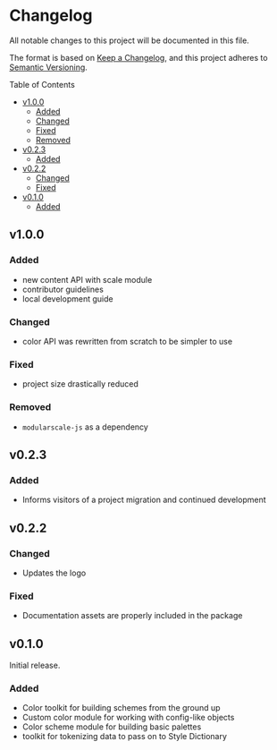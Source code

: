 # Changelog

All notable changes to this project will be documented in this file.

The format is based on [Keep a Changelog](https://keepachangelog.com/en/1.0.0/), and this project adheres to [Semantic Versioning](https://semver.org/spec/v2.0.0.html).

<!-- START doctoc generated TOC please keep comment here to allow auto update -->
<!-- DON'T EDIT THIS SECTION, INSTEAD RE-RUN doctoc TO UPDATE -->
Table of Contents

- [v1.0.0](#v100)
    - [Added](#added)
    - [Changed](#changed)
    - [Fixed](#fixed)
    - [Removed](#removed)
- [v0.2.3](#v023)
    - [Added](#added-1)
- [v0.2.2](#v022)
    - [Changed](#changed-1)
    - [Fixed](#fixed-1)
- [v0.1.0](#v010)
    - [Added](#added-2)

<!-- END doctoc generated TOC please keep comment here to allow auto update -->

## v1.0.0

### Added

+ new content API with scale module
+ contributor guidelines
+ local development guide

### Changed

+ color API was rewritten from scratch to be simpler to use

### Fixed

+ project size drastically reduced

### Removed

+ `modularscale-js` as a dependency

## v0.2.3

### Added

+ Informs visitors of a project migration and continued development

## v0.2.2

### Changed

+ Updates the logo

### Fixed

+ Documentation assets are properly included in the package

## v0.1.0

Initial release.

### Added

+ Color toolkit for building schemes from the ground up
+ Custom color module for working with config-like objects
+ Color scheme module for building basic palettes
+ toolkit for tokenizing data to pass on to Style Dictionary


